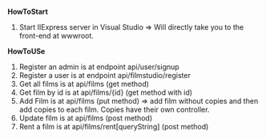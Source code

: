**HowToStart**

1. Start IIExpress server in Visual Studio => Will directly take you to the front-end at wwwroot.

**HowToUSe**

1. Register an admin is at endpoint api/user/signup
2. Register a user is at endpoint api/filmstudio/register
3. Get all films is at api/films (get method)
4. Get film by id is at api/films/{id} (get method with id)
5. Add Film is at api/films (put method) => add film without copies and then add copies to each film. Copies have their own controller.
6. Update film is at api/films (post method)
7. Rent a film is at api/films/rent[queryString] (post method)